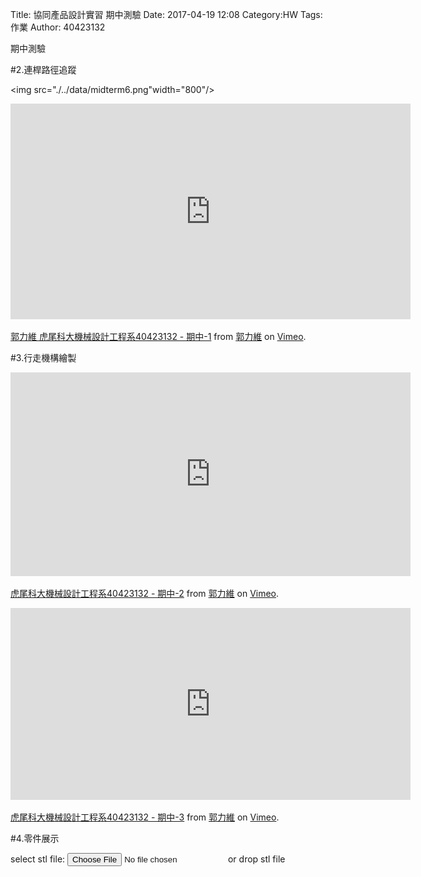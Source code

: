 Title: 協同產品設計實習   期中測驗 
Date: 2017-04-19 12:08
Category:HW
Tags:作業
Author: 40423132


期中測驗
<!-- PELICAN_END_SUMMARY -->

#2.連桿路徑追蹤

<script type="text/javascript" 
    src="https://cdn.rawgit.com/brython-dev/brython/master/www/src/brython_dist.js">
</script>

<!-- 啟動 Brython -->

<script>
window.onload=function(){
brython(1);
}
</script>

<!-- 以下實際利用  Brython 畫四連桿 trace point 路徑-->

<canvas id="fourbar" width="800" height="1200"></canvas>

<div id="container1"></div>

<script type="text/python3">
from browser import document as doc
from browser import html
import math
# 準備繪圖畫布
canvas = doc["fourbar"]
container1 = doc['container1']
ctx = canvas.getContext("2d")

fourbar_data = open("./../data/midterm6.csv").read()
fourbar_list = fourbar_data.splitlines()
#container1 <= fourbar_list[0]
# 以下可以利用 ctx 物件進行畫圖
# 先畫一條直線
ctx.beginPath()
# 設定線的寬度為 1 個單位
ctx.lineWidth = 0.5
# 利用 transform 將 y 座標反轉, 且 offset canvas.height
# (X scale, X skew, Y skew, Y scale, X offset, Y offset)
# 配合圖形位置進行座標轉換
ctx.transform(1, 0, 0, -1, canvas.width/2+250, canvas.height/2+100)
# 畫出 x 與 y 座標線
# 各座標值放大 8 倍
ratio = 8
ctx.moveTo(0, 0)
ctx.lineTo(-30*ratio, 0)
start_point = fourbar_list[0].split(",")
ctx.moveTo(float(start_point[0])*ratio, float(start_point[1])*ratio)
count = 0
for data in fourbar_list[1:]:
    point = data.split(",")
    #count = count + 1
    #container1 <= str(count) + ":" + point[0] + "," + point[1]
    #container1 <= html.BR()
    ctx.lineTo(float(point[0])*ratio, float(point[1])*ratio)
# 設定顏色為藍色, 也可以使用 "rgb(0, 0, 255)" 字串設定顏色值
ctx.strokeStyle = "blue"
# 實際執行畫線
ctx.stroke()
ctx.closePath()
</script>


<img src="./../data/midterm6.png"width="800"/>

<iframe src="https://player.vimeo.com/video/214718798" width="640" height="345" frameborder="0" webkitallowfullscreen mozallowfullscreen allowfullscreen></iframe> <p><a href="https://vimeo.com/214718798">郭力維 虎尾科大機械設計工程系40423132 - 期中-1</a> from <a href="https://vimeo.com/user47579118">郭力維</a> on <a href="https://vimeo.com">Vimeo</a>.</p>



#3.行走機構繪製

<iframe src="https://player.vimeo.com/video/214837435" width="640" height="326" frameborder="0" webkitallowfullscreen mozallowfullscreen allowfullscreen></iframe> <p><a href="https://vimeo.com/214837435">虎尾科大機械設計工程系40423132 - 期中-2</a> from <a href="https://vimeo.com/user47579118">郭力維</a> on <a href="https://vimeo.com">Vimeo</a>.</p>

<iframe src="https://player.vimeo.com/video/214836327" width="640" height="307" frameborder="0" webkitallowfullscreen mozallowfullscreen allowfullscreen></iframe> <p><a href="https://vimeo.com/214836327">虎尾科大機械設計工程系40423132 - 期中-3</a> from <a href="https://vimeo.com/user47579118">郭力維</a> on <a href="https://vimeo.com">Vimeo</a>.</p>




#4.零件展示
<link href="./../viewer/madeleine/src/css/Madeleine.css" rel="stylesheet">
<script src="./../viewer/madeleine/src/stats.js"></script>
<script src="./../viewer/madeleine/src/detector.js"></script>
<script src="./../viewer/madeleine/src/three.min.js"></script>
<script src="./../viewer/madeleine/src/Madeleine.js"></script>

<div id="target" class="madeleine"></div>

<script>
window.onload = function(){
    var madeleine = new Madeleine({
      target: 'target', // target div id
      data: './../data/walk.stl', // data path
      path: './../viewer/madeleine/src/' // path to source directory from current html file
    });
}; 
</script>

<script src="https://cdnjs.cloudflare.com/ajax/libs/three.js/r68/three.min.js"
></script>
<script src="https://rawgit.com/mrdoob/three.js/master/examples/js/controls/TrackballControls.js"
></script>
<script src="./../data/w9/loader.js"></script>
<script src="./../data/w9/stl.js"></script>
<div>
select stl file: <input type="file" id="file" /> or drop stl file
</div>
<div id="view"></div>





